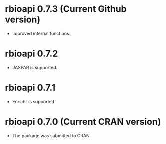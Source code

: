 # rbioapi 0.7.3 (Current Github version)

* Improved internal functions.

# rbioapi 0.7.2

* JASPAR is supported.

# rbioapi 0.7.1

* Enrichr is supported.

# rbioapi 0.7.0 (Current CRAN version)

* The package was submitted to CRAN
